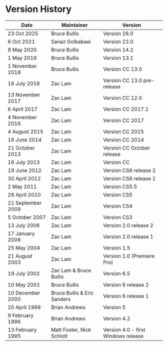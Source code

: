 # Version History

|       Date        |         Maintainer          |               Version               |
| ----------------- | --------------------------- | ----------------------------------- |
| 23 Oct 2025       | Bruce Bullis                | Version 26.0                        |
| 6 Oct 2021        | Sanaz Golbabaei             | Version 22.0                        |
| 8 May 2020        | Bruce Bullis                | Version 14.2                        |
| 1 May 2019        | Bruce Bullis                | Version 13.1                        |
| 1 November 2018   | Bruce Bullis                | Version CC 13.0                     |
| 16 July 2018      | Zac Lam                     | Version CC 13.0 pre-release         |
| 13 November 2017  | Zac Lam                     | Version CC 12.0                     |
| 6 April 2017      | Zac Lam                     | Version CC 2017.1                   |
| 4 November 2016   | Zac Lam                     | Version CC 2017                     |
| 4 August 2015     | Zac Lam                     | Version CC 2015                     |
| 16 June 2014      | Zac Lam                     | Version CC 2014                     |
| 21 October 2013   | Zac Lam                     | Version CC October release          |
| 16 July 2013      | Zac Lam                     | Version CC                          |
| 19 June 2012      | Zac Lam                     | Version CS6 release 2               |
| 30 April 2012     | Zac Lam                     | Version CS6 release 1               |
| 2 May 2011        | Zac Lam                     | Version CS5.5                       |
| 28 April 2010     | Zac Lam                     | Version CS5                         |
| 21 September 2009 | Zac Lam                     | Version CS4                         |
| 5 October 2007    | Zac Lam                     | Version CS3                         |
| 13 July 2006      | Zac Lam                     | Version 2.0 release 2               |
| 17 January 2006   | Zac Lam                     | Version 2.0 release 1               |
| 25 May 2004       | Zac Lam                     | Version 1.5                         |
| 21 August 2003    | Zac Lam                     | Version 1.0 (Premiere Pro)          |
| 19 July 2002      | Zac Lam & Bruce Bullis      | Version 6.5                         |
| 10 May 2001       | Bruce Bullis                | Version 6 release 2                 |
| 10 December 2000  | Bruce Bullis & Eric Sanders | Version 6 release 1                 |
| 20 April 1998     | Brian Andrews               | Version 5                           |
| 9 February 1996   | Brian Andrews               | Version 4.2                         |
| 13 February 1995  | Matt Foster, Nick Schlott   | Version 4.0 - first Windows release |
